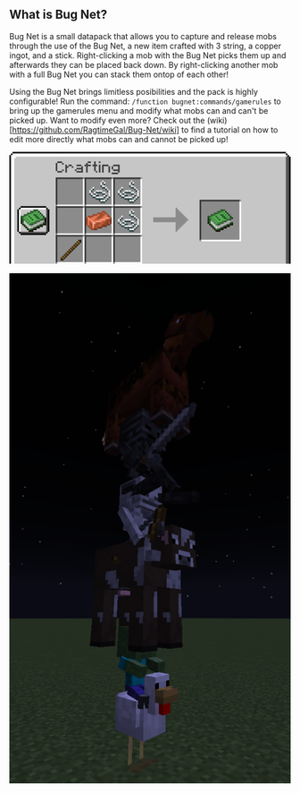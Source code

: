 ## What is Bug Net?
  Bug Net is a small datapack that allows you to capture and release mobs through the use of the Bug Net, a new item crafted with 3 string, a copper ingot, and a stick. Right-clicking a mob with the Bug Net picks them up and afterwards they can be placed back down. By right-clicking another mob with a full Bug Net you can stack them ontop of each other!

  Using the Bug Net brings limitless posibilities and the pack is highly configurable! Run the command: `/function bugnet:commands/gamerules` to bring up the gamerules menu and modify what mobs can and can't be picked up. Want to modify even more? Check out the (wiki)[https://github.com/RagtimeGal/Bug-Net/wiki] to find a tutorial on how to edit more directly what mobs can and cannot be picked up!

  ![The Bug Net recipe!](https://raw.githubusercontent.com/RagtimeGal/Bug-Net/main/recipe.png)

  ![Some mobs stacked ontop of each other!](https://raw.githubusercontent.com/RagtimeGal/Bug-Net/main/stack.png)